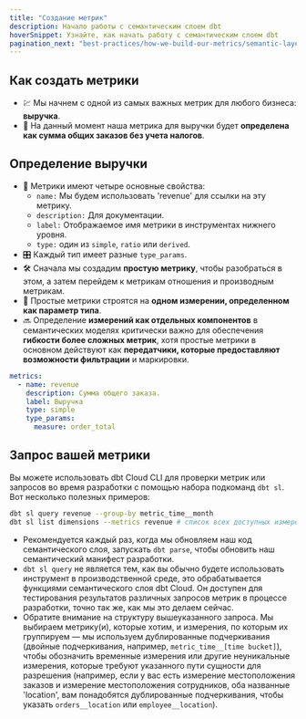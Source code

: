 ```yaml
---
title: "Создание метрик"
description: Начало работы с семантическим слоем dbt
hoverSnippet: Узнайте, как начать работу с семантическим слоем dbt
pagination_next: "best-practices/how-we-build-our-metrics/semantic-layer-5-advanced-metrics"
---
```


## Как создать метрики

- 💹 Мы начнем с одной из самых важных метрик для любого бизнеса: **выручка**.
- 📖 На данный момент наша метрика для выручки будет **определена как сумма общих заказов без учета налогов**.

## Определение выручки

- 🔢 Метрики имеют четыре основные свойства:
  - `name:` Мы будем использовать 'revenue' для ссылки на эту метрику.
  - `description:` Для документации.
  - `label:` Отображаемое имя метрики в инструментах нижнего уровня.
  - `type:` один из `simple`, `ratio` или `derived`.
- 🎛️ Каждый тип имеет разные `type_params`.
- 🛠️ Сначала мы создадим **простую метрику**, чтобы разобраться в этом, а затем перейдем к метрикам отношения и производным метрикам.
- 📏 Простые метрики строятся на **одном измерении, определенном как параметр типа**.
- 🔜 Определение **измерений как отдельных компонентов** в семантических моделях критически важно для обеспечения **гибкости более сложных метрик**, хотя простые метрики в основном действуют как **передатчики, которые предоставляют возможности фильтрации** и маркировки.

<File name="models/marts/orders.yml" />

```yml
metrics:
  - name: revenue
    description: Сумма общего заказа.
    label: Выручка
    type: simple
    type_params:
      measure: order_total
```

## Запрос вашей метрики

Вы можете использовать dbt Cloud CLI для проверки метрик или запросов во время разработки с помощью набора подкоманд `dbt sl`. Вот несколько полезных примеров:

```bash
dbt sl query revenue --group-by metric_time__month
dbt sl list dimensions --metrics revenue # список всех доступных измерений для метрики выручки
```

- Рекомендуется каждый раз, когда мы обновляем наш код семантического слоя, запускать `dbt parse`, чтобы обновить наш семантический манифест разработки.
- `dbt sl query` не является тем, как вы обычно будете использовать инструмент в производственной среде, это обрабатывается функциями семантического слоя dbt Cloud. Он доступен для тестирования результатов различных запросов метрик в процессе разработки, точно так же, как мы это делаем сейчас.
- Обратите внимание на структуру вышеуказанного запроса. Мы выбираем метрику(и), которые хотим, и измерения, по которым их группируем — мы используем дублированные подчеркивания (двойные подчеркивания, например, `metric_time__[time bucket]`), чтобы обозначить временные измерения или другие неуникальные измерения, которые требуют указанного пути сущности для разрешения (например, если у вас есть измерение местоположения заказов и измерение местоположения сотрудников, оба названные 'location', вам понадобятся дублированные подчеркивания, чтобы указать `orders__location` или `employee__location`).
